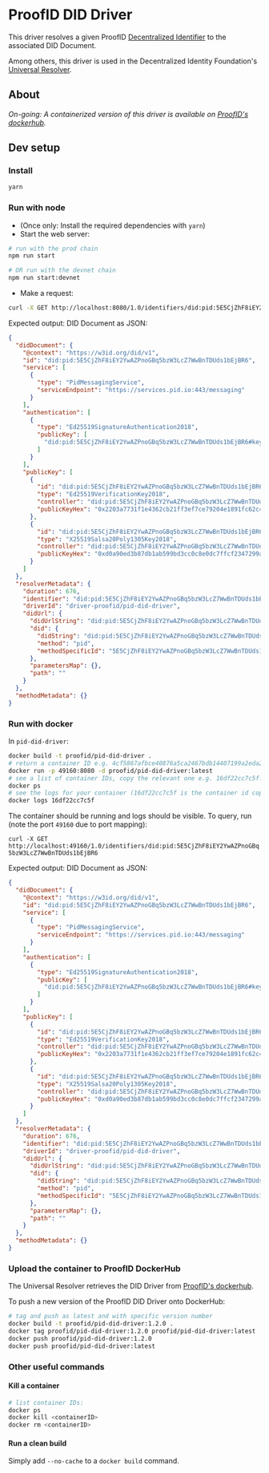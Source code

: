 # ProofID DID Driver

This driver resolves a given ProofID [Decentralized Identifier](https://w3c-ccg.github.io/did-spec/) to the associated DID Document.

Among others, this driver is used in the Decentralized Identity Foundation's [Universal Resolver](https://github.com/decentralized-identity/universal-resolver).

## About

_On-going: A containerized version of this driver is available on [ProofID's dockerhub](https://hub.docker.com/r/proofid/pid-did-driver)._

## Dev setup

### Install

```bash
yarn
```

### Run with node

- (Once only: Install the required dependencies with `yarn`)
- Start the web server:

```bash
# run with the prod chain
npm run start

# OR run with the devnet chain
npm run start:devnet
```

- Make a request:

```bash
curl -X GET http://localhost:8080/1.0/identifiers/did:pid:5E5CjZhF8iEY2YwAZPnoGBq5bzW3LcZ7WwBnTDUds1bEjBR6
```

Expected output: DID Document as JSON:

```json
{
  "didDocument": {
    "@context": "https://w3id.org/did/v1",
    "id": "did:pid:5E5CjZhF8iEY2YwAZPnoGBq5bzW3LcZ7WwBnTDUds1bEjBR6",
    "service": [
      {
        "type": "PidMessagingService",
        "serviceEndpoint": "https://services.pid.io:443/messaging"
      }
    ],
    "authentication": [
      {
        "type": "Ed25519SignatureAuthentication2018",
        "publicKey": [
          "did:pid:5E5CjZhF8iEY2YwAZPnoGBq5bzW3LcZ7WwBnTDUds1bEjBR6#key-1"
        ]
      }
    ],
    "publicKey": [
      {
        "id": "did:pid:5E5CjZhF8iEY2YwAZPnoGBq5bzW3LcZ7WwBnTDUds1bEjBR6#key-1",
        "type": "Ed25519VerificationKey2018",
        "controller": "did:pid:5E5CjZhF8iEY2YwAZPnoGBq5bzW3LcZ7WwBnTDUds1bEjBR6",
        "publicKeyHex": "0x2203a7731f1e4362cb21ff3ef7ce79204e1891fc62c4657040753283a00300d8"
      },
      {
        "id": "did:pid:5E5CjZhF8iEY2YwAZPnoGBq5bzW3LcZ7WwBnTDUds1bEjBR6#key-2",
        "type": "X25519Salsa20Poly1305Key2018",
        "controller": "did:pid:5E5CjZhF8iEY2YwAZPnoGBq5bzW3LcZ7WwBnTDUds1bEjBR6",
        "publicKeyHex": "0xd0a90ed3b87db1ab599bd3cc0c8e0dc7ffcf2347299a6d494567a14f06861952"
      }
    ]
  },
  "resolverMetadata": {
    "duration": 676,
    "identifier": "did:pid:5E5CjZhF8iEY2YwAZPnoGBq5bzW3LcZ7WwBnTDUds1bEjBR6",
    "driverId": "driver-proofid/pid-did-driver",
    "didUrl": {
      "didUrlString": "did:pid:5E5CjZhF8iEY2YwAZPnoGBq5bzW3LcZ7WwBnTDUds1bEjBR6",
      "did": {
        "didString": "did:pid:5E5CjZhF8iEY2YwAZPnoGBq5bzW3LcZ7WwBnTDUds1bEjBR6",
        "method": "pid",
        "methodSpecificId": "5E5CjZhF8iEY2YwAZPnoGBq5bzW3LcZ7WwBnTDUds1bEjBR6"
      },
      "parametersMap": {},
      "path": ""
    }
  },
  "methodMetadata": {}
}
```

### Run with docker

In `pid-did-driver`:

```bash
docker build -t proofid/pid-did-driver .
# return a container ID e.g. 4cf5867afbce40876a5ca2467bdb14407199a2eda29a89df1f98514c77cce6bc:
docker run -p 49160:8080 -d proofid/pid-did-driver:latest
# see a list of container IDs, copy the relevant one e.g. 16df22cc7c5f:
docker ps
# see the logs for your container (16df22cc7c5f is the container id copied at the previous step):
docker logs 16df22cc7c5f
```

The container should be running and logs should be visible.
To query, run (note the port `49160` due to port mapping):

`curl -X GET http://localhost:49160/1.0/identifiers/did:pid:5E5CjZhF8iEY2YwAZPnoGBq5bzW3LcZ7WwBnTDUds1bEjBR6`

Expected output: DID Document as JSON:

```json
{
  "didDocument": {
    "@context": "https://w3id.org/did/v1",
    "id": "did:pid:5E5CjZhF8iEY2YwAZPnoGBq5bzW3LcZ7WwBnTDUds1bEjBR6",
    "service": [
      {
        "type": "PidMessagingService",
        "serviceEndpoint": "https://services.pid.io:443/messaging"
      }
    ],
    "authentication": [
      {
        "type": "Ed25519SignatureAuthentication2018",
        "publicKey": [
          "did:pid:5E5CjZhF8iEY2YwAZPnoGBq5bzW3LcZ7WwBnTDUds1bEjBR6#key-1"
        ]
      }
    ],
    "publicKey": [
      {
        "id": "did:pid:5E5CjZhF8iEY2YwAZPnoGBq5bzW3LcZ7WwBnTDUds1bEjBR6#key-1",
        "type": "Ed25519VerificationKey2018",
        "controller": "did:pid:5E5CjZhF8iEY2YwAZPnoGBq5bzW3LcZ7WwBnTDUds1bEjBR6",
        "publicKeyHex": "0x2203a7731f1e4362cb21ff3ef7ce79204e1891fc62c4657040753283a00300d8"
      },
      {
        "id": "did:pid:5E5CjZhF8iEY2YwAZPnoGBq5bzW3LcZ7WwBnTDUds1bEjBR6#key-2",
        "type": "X25519Salsa20Poly1305Key2018",
        "controller": "did:pid:5E5CjZhF8iEY2YwAZPnoGBq5bzW3LcZ7WwBnTDUds1bEjBR6",
        "publicKeyHex": "0xd0a90ed3b87db1ab599bd3cc0c8e0dc7ffcf2347299a6d494567a14f06861952"
      }
    ]
  },
  "resolverMetadata": {
    "duration": 676,
    "identifier": "did:pid:5E5CjZhF8iEY2YwAZPnoGBq5bzW3LcZ7WwBnTDUds1bEjBR6",
    "driverId": "driver-proofid/pid-did-driver",
    "didUrl": {
      "didUrlString": "did:pid:5E5CjZhF8iEY2YwAZPnoGBq5bzW3LcZ7WwBnTDUds1bEjBR6",
      "did": {
        "didString": "did:pid:5E5CjZhF8iEY2YwAZPnoGBq5bzW3LcZ7WwBnTDUds1bEjBR6",
        "method": "pid",
        "methodSpecificId": "5E5CjZhF8iEY2YwAZPnoGBq5bzW3LcZ7WwBnTDUds1bEjBR6"
      },
      "parametersMap": {},
      "path": ""
    }
  },
  "methodMetadata": {}
}
```

### Upload the container to ProofID DockerHub

The Universal Resolver retrieves the DID Driver from [ProofID's dockerhub](https://hub.docker.com/u/proofid).

To push a new version of the ProofID DID Driver onto DockerHub:

```bash
# tag and push as latest and with specific version number
docker build -t proofid/pid-did-driver:1.2.0 .
docker tag proofid/pid-did-driver:1.2.0 proofid/pid-did-driver:latest
docker push proofid/pid-did-driver:1.2.0
docker push proofid/pid-did-driver:latest
```

### Other useful commands

#### Kill a container

```bash
# list container IDs:
docker ps
docker kill <containerID>
docker rm <containerID>
```

#### Run a clean build

Simply add `--no-cache` to a `docker build` command.
